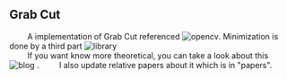 ## Grab Cut
&emsp;&emsp;
  A implementation of Grab Cut referenced ![opencv](https://github.com/opencv/opencv). Minimization is done by a third part ![library](https://vision.cs.uwaterloo.ca/code/)<br>
&emsp;&emsp;
  If you want know more theoretical, you can take a look about this ![blog](https://blog.csdn.net/kyjl888/article/details/78253829) .
&emsp;&emsp;
  I also update relative papers about it which is in "papers".<br>

